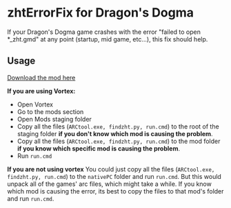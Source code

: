 # zhtErrorFix for Dragon's Dogma

If your Dragon's Dogma game crashes with the error "failed to open *_zht.gmd" at any point (startup, mid game, etc...), this fix should help.

## Usage

[Download the mod here](https://www.nexusmods.com/dragonsdogma/mods/884?tab=files)

**If you are using Vortex:**
- Open Vortex
- Go to the mods section
- Open Mods staging folder
- Copy all the files (`ARCtool.exe, findzht.py, run.cmd`) to the root of the staging folder **if you don't know which mod is causing the problem**.
- Copy all the files (`ARCtool.exe, findzht.py, run.cmd`) to the mod folder **if you know which specific mod is causing the problem**.
- Run `run.cmd`

**If you are not using vortex**
You could just copy all the files (`ARCtool.exe, findzht.py, run.cmd`) to the `nativePC` folder and run `run.cmd`. But this would unpack all of the games' arc files, which might take a while. If you know which mod is causing the error, its best to copy the files to that mod's folder and run `run.cmd`.
